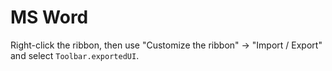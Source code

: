 # MS Word

Right-click the ribbon, then use "Customize the ribbon" → "Import / Export"
and select `Toolbar.exportedUI`.
